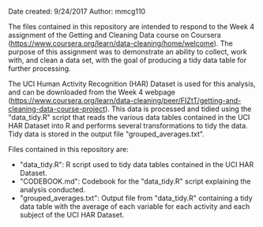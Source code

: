 Date created: 9/24/2017
Author: mmcg110


The files contained in this repository are intended to respond to the Week 4 assignment of the Getting and Cleaning Data course on Coursera (https://www.coursera.org/learn/data-cleaning/home/welcome).  The purpose of this assignment was to demonstrate an ability to collect, work with, and clean a data set, with the goal of producing a tidy data table for further processing.

The UCI Human Activity Recognition (HAR) Dataset is used for this analysis, and can be downloaded from the Week 4 webpage (https://www.coursera.org/learn/data-cleaning/peer/FIZtT/getting-and-cleaning-data-course-project).  This data is processed and tidied using the "data_tidy.R" script that reads the various data tables contained in the UCI HAR Dataset into R and performs several transformations to tidy the data.  Tidy data is stored in the output file "grouped_averages.txt".

Files contained in this repository are:

* "data_tidy.R": R script used to tidy data tables contained in the UCI HAR Dataset.
* "CODEBOOK.md": Codebook for the "data_tidy.R" script explaining the analysis conducted.
* "grouped_averages.txt": Output file from "data_tidy.R" containing a tidy data table with the average of each variable for each activity and each subject of the UCI HAR Dataset.

